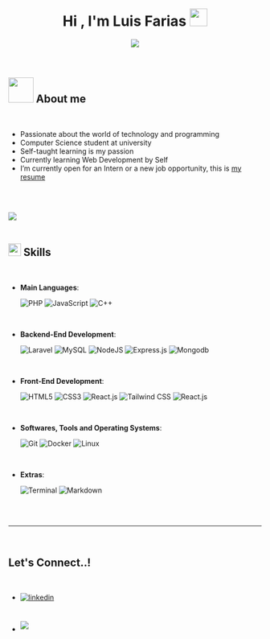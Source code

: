 
<h1 align="center"><b>Hi , I'm Luis Farias </b><img src="https://media.giphy.com/media/hvRJCLFzcasrR4ia7z/giphy.gif" width="35"></h1>

<p align="center">
  <a href="https://github.com/DenverCoder1/readme-typing-svg"><img src="https://readme-typing-svg.herokuapp.com?font=Time+New+Roman&color=cyan&size=25&center=true&vCenter=true&width=600&height=100&lines=Web+Developer,;Computer+Science+Student,;IT+Expert,;Always+learning+new+things"></a>
</p>


<br>



## <picture><img src = "https://github.com/fararoth/fararoth/assets/60280254/028740b1-1207-4ee9-98d2-80d1fb8fd620" width = 50px></picture> **About me**
	
<br>

- Passionate about the world of technology and programming
- Computer Science student at university
- Self-taught learning is my passion
- Currently learning Web Development by Self
- I’m currently open for an Intern or a new job opportunity, this is [my resume](#)

<br><br>

<img src="https://user-images.githubusercontent.com/73097560/115834477-dbab4500-a447-11eb-908a-139a6edaec5c.gif"><br><br>

## <img src="https://github.com/fararoth/fararoth/assets/60280254/807dbf6b-0e3e-48c5-a2bd-d2ea6b45d802" width ="25"><b> Skills</b>
<br>

<p align="center">

- **Main Languages**:
    
    ![PHP](https://img.shields.io/badge/PHP-777BB4?style=for-the-badge&logo=php&logoColor=white)
    ![JavaScript](https://img.shields.io/badge/JavaScript%20-%23F7DF1E.svg?style=for-the-badge&logo=javascript&logoColor=black)
    ![C++](https://img.shields.io/badge/C++%20-%2300599C.svg?style=for-the-badge&logo=c%2B%2B&logoColor=white)

<br>   

- **Backend-End Development**:

   ![Laravel](https://img.shields.io/badge/Laravel-FF2D20?style=for-the-badge&logo=laravel&logoColor=white)
   ![MySQL](https://img.shields.io/badge/MySQL-005C84?style=for-the-badge&logo=mysql&logoColor=white)
   ![NodeJS](https://img.shields.io/badge/Node.js-339933?style=for-the-badge&logo=nodedotjs&logoColor=white)
   ![Express.js](https://img.shields.io/badge/Express.js-000000?style=for-the-badge&logo=express&logoColor=white)
   ![Mongodb](https://img.shields.io/badge/MongoDB-4EA94B?style=for-the-badge&logo=mongodb&logoColor=white)

  	

<br>
    
- **Front-End Development**:

   ![HTML5](https://img.shields.io/badge/HTML5%20-%23E34F26.svg?style=for-the-badge&logo=html5&logoColor=white)
   ![CSS3](https://img.shields.io/badge/CSS%20-%231572B6.svg?style=for-the-badge&logo=css3&logoColor=white)
   ![React.js](https://img.shields.io/badge/React-20232A?style=for-the-badge&logo=react&logoColor=61DAFB)
   ![Tailwind CSS](https://img.shields.io/badge/Tailwind_CSS-38B2AC?style=for-the-badge&logo=tailwind-css&logoColor=white)
   ![React.js](https://img.shields.io/badge/React-20232A?style=for-the-badge&logo=react&logoColor=61DAFB)

<br>

- **Softwares, Tools and Operating Systems**:

    ![Git](https://img.shields.io/badge/git-%23F05033.svg?style=for-the-badge&logo=git&logoColor=white)
    ![Docker](https://img.shields.io/badge/Docker-2CA5E0?style=for-the-badge&logo=docker&logoColor=white)
    ![Linux](https://img.shields.io/badge/Linux-FCC624?style=for-the-badge&logo=linux&logoColor=black)

<br>

- **Extras**:

    ![Terminal](https://img.shields.io/badge/Terminal-%23054020?style=for-the-badge&logo=gnu-bash&logoColor=white)
    ![Markdown](https://img.shields.io/badge/markdown-%23000000.svg?style=for-the-badge&logo=markdown&logoColor=white)   


</p>

<br>
<br>

-----

<br>

## <b> Let's Connect..!</b>
<br>
<div align='left'>

<ul>

<li>
<a href="https://www.linkedin.com/in/luis-farias-16b6a618a/" target="_blank">
<img src="https://img.shields.io/badge/LinkedIn-0077B5?style=for-the-badge&logo=linkedin&logoColor=white" alt=linkedin style="margin-bottom: 5px;"/>
</a>
</li>

<br>

<br>

<li>
<a href="mailto:luisfariasmusicista@gmail.com" target="_blank">
<img src="https://img.shields.io/badge/Gmail-D14836?style=for-the-badge&logo=gmail&logoColor=white" t=mail style="margin-bottom: 5px;" />
</a>
</li>
	
</ul>
</div>

